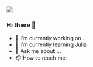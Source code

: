 <img src="https://github.com/blg-uwm/blg-uwm/blob/master/banner.jpeg">

### Hi there 👋

- 🔭 I’m currently working on .
- 🌱 I’m currently learning Julia
- 💬 Ask me about ...
- 📫 How to reach me: 
